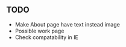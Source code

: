 TODO
----
* Make About page have text instead image
* Possible work page
* Check compatability in IE

